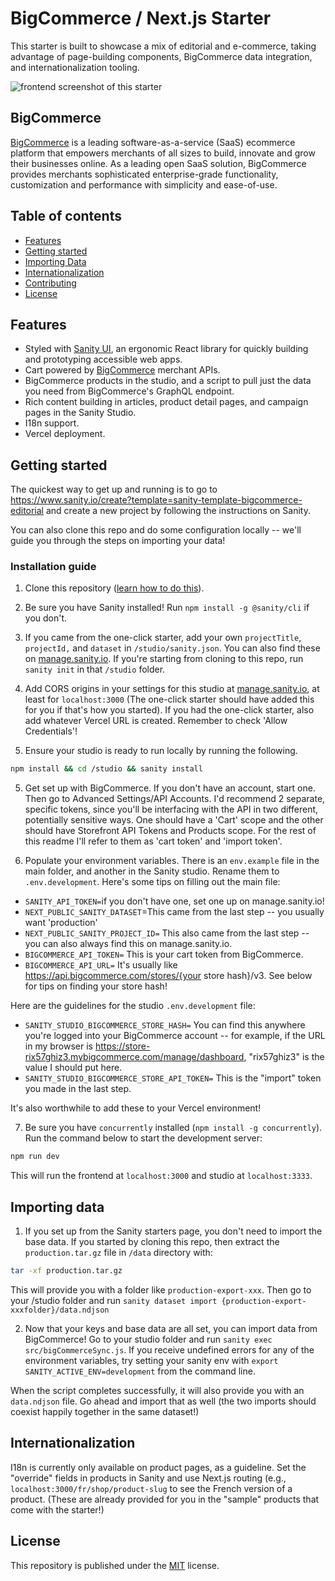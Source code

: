 # BigCommerce / Next.js Starter

This starter is built to showcase a mix of editorial and e-commerce, taking advantage of page-building components, BigCommerce data integration, and internationalization tooling.

![frontend screenshot of this starter](https://github.com/sanity-io/sanity-template-bigcommerce-editorial/blob/main/assets/frontend.png)

## BigCommerce

[BigCommerce](https://bigcommerce.com) is a leading software-as-a-service (SaaS) ecommerce platform that empowers merchants of all sizes to build, innovate and grow their businesses online. As a leading open SaaS solution, BigCommerce provides merchants sophisticated enterprise-grade functionality, customization and performance with simplicity and ease-of-use.

## Table of contents

- [Features](#features)
- [Getting started](#getting-started)
- [Importing Data](#importing-data)
- [Internationalization](#internationalization)
- [Contributing](#contributing)
- [License](#license) 

## Features

- Styled with [Sanity UI](https://sanity.io/ui), an ergonomic React library for quickly building and prototyping accessible web apps.
- Cart powered by [BigCommerce](https://bigcommerce.com) merchant APIs.
- BigCommerce products in the studio, and a script to pull just the data you need from BigCommerce's GraphQL endpoint.
- Rich content building in articles, product detail pages, and campaign pages in the Sanity Studio.
- I18n support.
- Vercel deployment.

## Getting started

The quickest way to get up and running is to go to https://www.sanity.io/create?template=sanity-template-bigcommerce-editorial and create a new project by following the instructions on Sanity.

You can also clone this repo and do some configuration locally -- we'll guide you through the steps on importing your data!

### Installation guide

1. Clone this repository ([learn how to do this](https://docs.github.com/en/github/creating-cloning-and-archiving-repositories/cloning-a-repository)).

2. Be sure you have Sanity installed! Run `npm install -g @sanity/cli` if you don't.

3. If you came from the one-click starter, add your own `projectTitle`, `projectId,` and `dataset` in `/studio/sanity.json`. You can also find these on [manage.sanity.io](https://manage.sanity.io). If you're starting from cloning to this repo, run `sanity init` in that `/studio` folder.

4. Add CORS origins in your settings for this studio at [manage.sanity.io](https://manage.sanity.io), at least for `localhost:3000` (The one-click starter should have added this for you if that's how you started). If you had the one-click starter, also add whatever Vercel URL is created. Remember to check 'Allow Credentials'!

5. Ensure your studio is ready to run locally by running the following. 

```bash
npm install && cd /studio && sanity install
```

5. Get set up with BigCommerce. If you don't have an account, start one. Then go to Advanced Settings/API Accounts. I'd recommend 2 separate, specific tokens, since you'll be interfacing with the API in two different, potentially sensitive ways. One should have a 'Cart' scope and the other should have Storefront API Tokens and Products scope. For the rest of this readme I'll refer to them as 'cart token' and 'import token'.

6. Populate your environment variables. There is an `env.example` file in the main folder, and another in the Sanity studio. Rename them to `.env.development`. Here's some tips on filling out the main file:

- `SANITY_API_TOKEN=`if you don't have one, set one up on manage.sanity.io!
- `NEXT_PUBLIC_SANITY_DATASET`=This came from the last step -- you usually want 'production'
- `NEXT_PUBLIC_SANITY_PROJECT_ID=` This also came from the last step -- you can also always find this on manage.sanity.io.
- `BIGCOMMERCE_API_TOKEN=` This is your cart token from BigCommerce.
- `BIGCOMMERCE_API_URL=` It's usually like https://api.bigcommerce.com/stores/{your store hash}/v3. See below for tips on finding your store hash!


Here are the guidelines for the  studio `.env.development` file:

- `SANITY_STUDIO_BIGCOMMERCE_STORE_HASH=` You can find this anywhere you're logged into your BigCommerce account -- for example, if the URL in my browser is https://store-rix57ghiz3.mybigcommerce.com/manage/dashboard, "rix57ghiz3" is the value I should put here.
- `SANITY_STUDIO_BIGCOMMERCE_STORE_API_TOKEN=` This is the "import" token you made in the last step.

It's also worthwhile to add these to your Vercel environment!

7. Be sure you have `concurrently` installed (`npm install -g concurrently`). Run the command below to start the development server:

```bash
npm run dev
```

This will run the frontend at `localhost:3000` and studio at `localhost:3333`.

## Importing data

1. If you set up from the Sanity starters page, you don't need to import the base data. If you started by cloning this repo, then extract the `production.tar.gz` file in `/data` directory with:

```bash
tar -xf production.tar.gz
```

This will provide you with a folder like `production-export-xxx`.  Then go to your /studio folder and run `sanity dataset import {production-export-xxxfolder}/data.ndjson`


2. Now that your keys and base data are all set, you can import data from BigCommerce! Go to your studio folder and run `sanity exec src/bigCommerceSync.js`. If you receive undefined errors for any of the environment variables, try setting your sanity env with `export SANITY_ACTIVE_ENV=development` from the command line.

When the script completes successfully, it will also provide you with an `data.ndjson` file. Go ahead and import that as well (the two imports should coexist happily together in the same dataset!)

## Internationalization

I18n is currently only available on product pages, as a guideline. Set the "override" fields in products in Sanity and use Next.js routing (e.g., `localhost:3000/fr/shop/product-slug` to see the French version of a product. (These are already provided for you in the "sample" products that come with the starter!)

## License

This repository is published under the [MIT](LICENSE) license.

